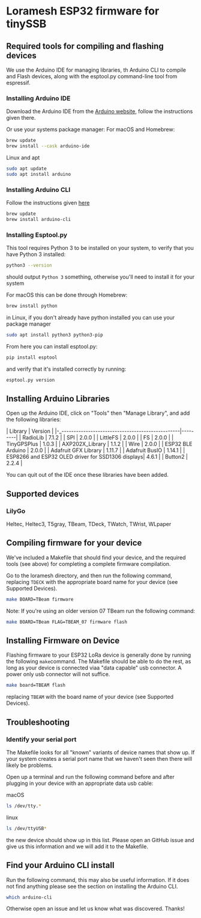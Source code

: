 # Loramesh ESP32 firmware for tinySSB

## Required tools for compiling and flashing devices

We use the Arduino IDE for managing libraries, th Arduino CLI to compile and Flash devices, along with the esptool.py command-line tool from espressif.  

### Installing Arduino IDE

Download the Arduino IDE from the [Arduino website](https://www.arduino.cc/en/software), follow the instructions given there.  

Or use your systems package manager:
For macOS and Homebrew:
```bash
brew update
brew install --cask arduino-ide
```

Linux and apt
```bash
sudo apt update
sudo apt install arduino
```

### Installing Arduino CLI

Follow the instructions given [here](https://arduino.github.io/arduino-cli/0.20/installation/)

```bash
brew update
brew install arduino-cli
```

### Installing Esptool.py
This tool requires Python 3 to be installed on your system, to verify that you have Python 3 installed:
```bash
python3 --version
```

should output `Python 3` something, otherwise you'll need to install it for your system

For macOS this can be done through Homebrew:
```bash
brew install python
```

in Linux, if you don't already have python installed you can use your package manager
```bash
sudo apt install python3 python3-pip
```

From here you can install esptool.py:
```bash
pip install esptool
```
and verify that it's installed correctly by running:
```bash
esptool.py version
```

## Installing Arduino Libraries
Open up the Arduino IDE, click on "Tools" then "Manage Library", and add the following libraries:

| Library                                           | Version |
|-_-------------------------------------------------|---------|
| RadioLib                                          | 7.1.2   |
| SPI                                               | 2.0.0   | 
| LittleFS                                          | 2.0.0   |
| FS                                                | 2.0.0   |
| TinyGPSPlus                                       | 1.0.3   |
| AXP202X_Library                                   | 1.1.2   |
| Wire                                              | 2.0.0   |
| ESP32 BLE Arduino                                 | 2.0.0   |
| Adafruit GFX Library                              | 1.11.7  |
| Adafruit BusIO                                    | 1.14.1  |
| ESP8266 and ESP32 OLED driver for SSD1306 displays| 4.6.1   |
| Button2                                           | 2.2.4   | 

You can quit out of the IDE once these libraries have been added.

## Supported devices
### LilyGo 
Heltec, Heltec3, T5gray, TBeam, TDeck, TWatch, TWrist, WLpaper

## Compiling firmware for your device

We've included a Makefile that should find your device, and the required tools (see above) for completing a complete firmware compilation.

Go to the loramesh directory, and then run the following command, replacing `TDECK` with the appropriate board name for your device (see Supported Devices).
```bash
make BOARD=TBeam firmware
```

Note: If you're using an older version 07 TBeam run the following command:
```bash
make BOARD=TBeam FLAG=TBEAM_07 firmware flash
```

## Installing Firmware on Device
Flashing firmware to your ESP32 LoRa device is generally done by running the following `make`command.  The Makefile should be able to do the rest, as long as your device is connected viaa "data capable" usb connector.  A power only usb connector will not suffice.

```bash
make board=TBEAM flash
```

replacing `TBEAM` with the board name of your device (see Supported Devices).


## Troubleshooting
### Identify your serial port
The Makefile looks for all "known" variants of device names that show up.  If your system creates a serial port name that we haven't seen then there will likely be problems.

Open up a terminal and run the following command before and after plugging in your device with an appropriate data usb cable:

macOS
```bash
ls /dev/tty.*
```

linux
```bash
ls /dev/ttyUSB*
```

the new device should show up in this list. Please open an GitHub issue and give us this information and we will add it to the Makefile.

## Find your Arduino CLI install

Run the following command, this may also be useful information.  If it does not find anything please see the section on installing the Arduino CLI.
```bash
which arduino-cli
```

Otherwise open an issue and let us know what was discovered.  Thanks!




